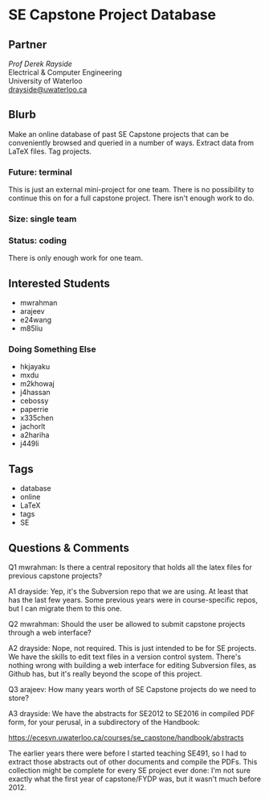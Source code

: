 # SE Capstone Project Database

## Partner
_Prof Derek Rayside_  
Electrical & Computer Engineering  
University of Waterloo  
drayside@uwaterloo.ca  


## Blurb

Make an online database of past SE Capstone projects that can be
conveniently browsed and queried in a number of ways. Extract data
from LaTeX files. Tag projects.

### Future: terminal

This is just an external mini-project for one team. There is no possibility to
continue this on for a full capstone project. There isn't enough work
to do.

### Size: single team
### Status: coding

There is only enough work for one team.

## Interested Students
* mwrahman
* arajeev
* e24wang
* m85liu
### Doing Something Else
* hkjayaku
* mxdu
* m2khowaj
* j4hassan
* cebossy
* paperrie
* x335chen
* jachorlt
* a2hariha
* j449li

## Tags
* database
* online
* LaTeX
* tags
* SE

## Questions & Comments

Q1 mwrahman: Is there a central repository that holds all the latex files for previous capstone projects?

A1 drayside: Yep, it's the Subversion repo that we are using. At least
that has the last few years. Some previous years were in
course-specific repos, but I can migrate them to this one.

Q2 mwrahman: Should the user be allowed to submit capstone projects through a web interface?

A2 drayside: Nope, not required. This is just intended to be for SE projects. We
have the skills to edit text files in a version control system.
There's nothing wrong with building a web interface for editing
Subversion files, as Github has, but it's really beyond the scope of
this project.

Q3 arajeev: How many years worth of SE Capstone projects do we need to store?

A3 drayside: We have the abstracts for SE2012 to SE2016 in compiled
PDF form, for your perusal, in a subdirectory of the Handbook:

https://ecesvn.uwaterloo.ca/courses/se_capstone/handbook/abstracts

The earlier years there were before I started teaching SE491, so I had
to extract those abstracts out of other documents and compile the
PDFs. This collection might be complete for every SE project ever
done: I'm not sure exactly what the first year of capstone/FYDP was,
but it wasn't much before 2012.
